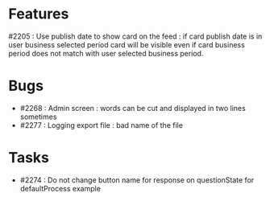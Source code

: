 # Features

#2205 : Use publish date to show card on the feed : if card publish date is in user business selected period card will be visible even if card business period does not match with user selected business period.


# Bugs

* #2268 : Admin screen : words can be cut and displayed in two lines sometimes
* #2277 : Logging export file : bad name of the file


# Tasks

* #2274 : Do not change button name for response on questionState for defaultProcess example


